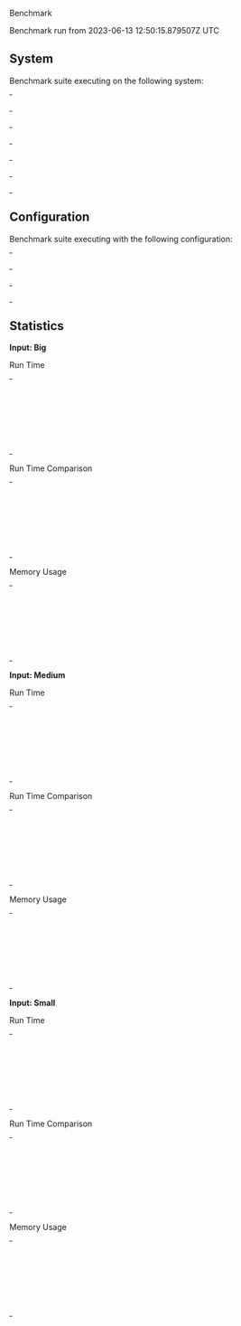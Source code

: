 Benchmark

Benchmark run from 2023-06-13 12:50:15.879507Z UTC

## System

Benchmark suite executing on the following system:

<table style="width: 1%">
  <tr>
    <th style="width: 1%; white-space: nowrap">Operating System</th>
    <td>Linux</td>
  </tr><tr>
    <th style="white-space: nowrap">CPU Information</th>
    <td style="white-space: nowrap">11th Gen Intel(R) Core(TM) i7-1165G7 @ 2.80GHz</td>
  </tr><tr>
    <th style="white-space: nowrap">Number of Available Cores</th>
    <td style="white-space: nowrap">8</td>
  </tr><tr>
    <th style="white-space: nowrap">Available Memory</th>
    <td style="white-space: nowrap">15.36 GB</td>
  </tr><tr>
    <th style="white-space: nowrap">Elixir Version</th>
    <td style="white-space: nowrap">1.14.4</td>
  </tr><tr>
    <th style="white-space: nowrap">Erlang Version</th>
    <td style="white-space: nowrap">24.3.4.7</td>
  </tr>
</table>

## Configuration

Benchmark suite executing with the following configuration:

<table style="width: 1%">
  <tr>
    <th style="width: 1%">:time</th>
    <td style="white-space: nowrap">5 s</td>
  </tr><tr>
    <th>:parallel</th>
    <td style="white-space: nowrap">1</td>
  </tr><tr>
    <th>:warmup</th>
    <td style="white-space: nowrap">2 s</td>
  </tr>
</table>

## Statistics



__Input: Big__

Run Time

<table style="width: 1%">
  <tr>
    <th>Name</th>
    <th style="text-align: right">IPS</th>
    <th style="text-align: right">Average</th>
    <th style="text-align: right">Devitation</th>
    <th style="text-align: right">Median</th>
    <th style="text-align: right">99th&nbsp;%</th>
  </tr>

  <tr>
    <td style="white-space: nowrap">Tail recursion</td>
    <td style="white-space: nowrap; text-align: right">46.45 K</td>
    <td style="white-space: nowrap; text-align: right">21.53 &micro;s</td>
    <td style="white-space: nowrap; text-align: right">&plusmn;22.13%</td>
    <td style="white-space: nowrap; text-align: right">21.57 &micro;s</td>
    <td style="white-space: nowrap; text-align: right">36.42 &micro;s</td>
  </tr>

  <tr>
    <td style="white-space: nowrap">Enum.reduce</td>
    <td style="white-space: nowrap; text-align: right">12.34 K</td>
    <td style="white-space: nowrap; text-align: right">81.02 &micro;s</td>
    <td style="white-space: nowrap; text-align: right">&plusmn;27.46%</td>
    <td style="white-space: nowrap; text-align: right">78.37 &micro;s</td>
    <td style="white-space: nowrap; text-align: right">135.44 &micro;s</td>
  </tr>

  <tr>
    <td style="white-space: nowrap">Body recursion</td>
    <td style="white-space: nowrap; text-align: right">8.23 K</td>
    <td style="white-space: nowrap; text-align: right">121.54 &micro;s</td>
    <td style="white-space: nowrap; text-align: right">&plusmn;44.58%</td>
    <td style="white-space: nowrap; text-align: right">98.65 &micro;s</td>
    <td style="white-space: nowrap; text-align: right">231.73 &micro;s</td>
  </tr>

  <tr>
    <td style="white-space: nowrap">Enum.filter + Enum.reduce</td>
    <td style="white-space: nowrap; text-align: right">4.32 K</td>
    <td style="white-space: nowrap; text-align: right">231.32 &micro;s</td>
    <td style="white-space: nowrap; text-align: right">&plusmn;6.36%</td>
    <td style="white-space: nowrap; text-align: right">229.62 &micro;s</td>
    <td style="white-space: nowrap; text-align: right">272.31 &micro;s</td>
  </tr>

</table>


Run Time Comparison

<table style="width: 1%">
  <tr>
    <th>Name</th>
    <th style="text-align: right">IPS</th>
    <th style="text-align: right">Slower</th>
  <tr>
    <td style="white-space: nowrap">Tail recursion</td>
    <td style="white-space: nowrap;text-align: right">46.45 K</td>
    <td>&nbsp;</td>
  </tr>

  <tr>
    <td style="white-space: nowrap">Enum.reduce</td>
    <td style="white-space: nowrap; text-align: right">12.34 K</td>
    <td style="white-space: nowrap; text-align: right">3.76x</td>
  </tr>

  <tr>
    <td style="white-space: nowrap">Body recursion</td>
    <td style="white-space: nowrap; text-align: right">8.23 K</td>
    <td style="white-space: nowrap; text-align: right">5.65x</td>
  </tr>

  <tr>
    <td style="white-space: nowrap">Enum.filter + Enum.reduce</td>
    <td style="white-space: nowrap; text-align: right">4.32 K</td>
    <td style="white-space: nowrap; text-align: right">10.75x</td>
  </tr>

</table>



Memory Usage

<table style="width: 1%">
  <tr>
    <th>Name</th>
    <th style="text-align: right">Average</th>
    <th style="text-align: right">Factor</th>
  </tr>
  <tr>
    <td style="white-space: nowrap">Tail recursion</td>
    <td style="white-space: nowrap">0 KB</td>
    <td>&nbsp;</td>
  </tr>
    <tr>
    <td style="white-space: nowrap">Enum.reduce</td>
    <td style="white-space: nowrap">156.31 KB</td>
    <td>&mdash;</td>
  </tr>
    <tr>
    <td style="white-space: nowrap">Body recursion</td>
    <td style="white-space: nowrap">0 KB</td>
    <td>1.0x</td>
  </tr>
    <tr>
    <td style="white-space: nowrap">Enum.filter + Enum.reduce</td>
    <td style="white-space: nowrap">156.31 KB</td>
    <td>&mdash;</td>
  </tr>
</table>



__Input: Medium__

Run Time

<table style="width: 1%">
  <tr>
    <th>Name</th>
    <th style="text-align: right">IPS</th>
    <th style="text-align: right">Average</th>
    <th style="text-align: right">Devitation</th>
    <th style="text-align: right">Median</th>
    <th style="text-align: right">99th&nbsp;%</th>
  </tr>

  <tr>
    <td style="white-space: nowrap">Tail recursion</td>
    <td style="white-space: nowrap; text-align: right">259.53 K</td>
    <td style="white-space: nowrap; text-align: right">3.85 &micro;s</td>
    <td style="white-space: nowrap; text-align: right">&plusmn;47.38%</td>
    <td style="white-space: nowrap; text-align: right">3.65 &micro;s</td>
    <td style="white-space: nowrap; text-align: right">7.97 &micro;s</td>
  </tr>

  <tr>
    <td style="white-space: nowrap">Enum.reduce</td>
    <td style="white-space: nowrap; text-align: right">132.04 K</td>
    <td style="white-space: nowrap; text-align: right">7.57 &micro;s</td>
    <td style="white-space: nowrap; text-align: right">&plusmn;143.00%</td>
    <td style="white-space: nowrap; text-align: right">7.17 &micro;s</td>
    <td style="white-space: nowrap; text-align: right">12.38 &micro;s</td>
  </tr>

  <tr>
    <td style="white-space: nowrap">Body recursion</td>
    <td style="white-space: nowrap; text-align: right">87.75 K</td>
    <td style="white-space: nowrap; text-align: right">11.40 &micro;s</td>
    <td style="white-space: nowrap; text-align: right">&plusmn;71.24%</td>
    <td style="white-space: nowrap; text-align: right">10.76 &micro;s</td>
    <td style="white-space: nowrap; text-align: right">22.06 &micro;s</td>
  </tr>

  <tr>
    <td style="white-space: nowrap">Enum.filter + Enum.reduce</td>
    <td style="white-space: nowrap; text-align: right">40.84 K</td>
    <td style="white-space: nowrap; text-align: right">24.49 &micro;s</td>
    <td style="white-space: nowrap; text-align: right">&plusmn;26.50%</td>
    <td style="white-space: nowrap; text-align: right">23.85 &micro;s</td>
    <td style="white-space: nowrap; text-align: right">39.04 &micro;s</td>
  </tr>

</table>


Run Time Comparison

<table style="width: 1%">
  <tr>
    <th>Name</th>
    <th style="text-align: right">IPS</th>
    <th style="text-align: right">Slower</th>
  <tr>
    <td style="white-space: nowrap">Tail recursion</td>
    <td style="white-space: nowrap;text-align: right">259.53 K</td>
    <td>&nbsp;</td>
  </tr>

  <tr>
    <td style="white-space: nowrap">Enum.reduce</td>
    <td style="white-space: nowrap; text-align: right">132.04 K</td>
    <td style="white-space: nowrap; text-align: right">1.97x</td>
  </tr>

  <tr>
    <td style="white-space: nowrap">Body recursion</td>
    <td style="white-space: nowrap; text-align: right">87.75 K</td>
    <td style="white-space: nowrap; text-align: right">2.96x</td>
  </tr>

  <tr>
    <td style="white-space: nowrap">Enum.filter + Enum.reduce</td>
    <td style="white-space: nowrap; text-align: right">40.84 K</td>
    <td style="white-space: nowrap; text-align: right">6.35x</td>
  </tr>

</table>



Memory Usage

<table style="width: 1%">
  <tr>
    <th>Name</th>
    <th style="text-align: right">Average</th>
    <th style="text-align: right">Factor</th>
  </tr>
  <tr>
    <td style="white-space: nowrap">Tail recursion</td>
    <td style="white-space: nowrap">0 KB</td>
    <td>&nbsp;</td>
  </tr>
    <tr>
    <td style="white-space: nowrap">Enum.reduce</td>
    <td style="white-space: nowrap">15.69 KB</td>
    <td>&mdash;</td>
  </tr>
    <tr>
    <td style="white-space: nowrap">Body recursion</td>
    <td style="white-space: nowrap">0 KB</td>
    <td>1.0x</td>
  </tr>
    <tr>
    <td style="white-space: nowrap">Enum.filter + Enum.reduce</td>
    <td style="white-space: nowrap">15.69 KB</td>
    <td>&mdash;</td>
  </tr>
</table>



__Input: Small__

Run Time

<table style="width: 1%">
  <tr>
    <th>Name</th>
    <th style="text-align: right">IPS</th>
    <th style="text-align: right">Average</th>
    <th style="text-align: right">Devitation</th>
    <th style="text-align: right">Median</th>
    <th style="text-align: right">99th&nbsp;%</th>
  </tr>

  <tr>
    <td style="white-space: nowrap">Tail recursion</td>
    <td style="white-space: nowrap; text-align: right">2399.12 K</td>
    <td style="white-space: nowrap; text-align: right">0.42 &micro;s</td>
    <td style="white-space: nowrap; text-align: right">&plusmn;1823.77%</td>
    <td style="white-space: nowrap; text-align: right">0.37 &micro;s</td>
    <td style="white-space: nowrap; text-align: right">0.95 &micro;s</td>
  </tr>

  <tr>
    <td style="white-space: nowrap">Body recursion</td>
    <td style="white-space: nowrap; text-align: right">853.50 K</td>
    <td style="white-space: nowrap; text-align: right">1.17 &micro;s</td>
    <td style="white-space: nowrap; text-align: right">&plusmn;2029.57%</td>
    <td style="white-space: nowrap; text-align: right">1.07 &micro;s</td>
    <td style="white-space: nowrap; text-align: right">1.60 &micro;s</td>
  </tr>

  <tr>
    <td style="white-space: nowrap">Enum.reduce</td>
    <td style="white-space: nowrap; text-align: right">843.10 K</td>
    <td style="white-space: nowrap; text-align: right">1.19 &micro;s</td>
    <td style="white-space: nowrap; text-align: right">&plusmn;1941.19%</td>
    <td style="white-space: nowrap; text-align: right">1.01 &micro;s</td>
    <td style="white-space: nowrap; text-align: right">2.18 &micro;s</td>
  </tr>

  <tr>
    <td style="white-space: nowrap">Enum.filter + Enum.reduce</td>
    <td style="white-space: nowrap; text-align: right">318.49 K</td>
    <td style="white-space: nowrap; text-align: right">3.14 &micro;s</td>
    <td style="white-space: nowrap; text-align: right">&plusmn;638.14%</td>
    <td style="white-space: nowrap; text-align: right">2.91 &micro;s</td>
    <td style="white-space: nowrap; text-align: right">5.35 &micro;s</td>
  </tr>

</table>


Run Time Comparison

<table style="width: 1%">
  <tr>
    <th>Name</th>
    <th style="text-align: right">IPS</th>
    <th style="text-align: right">Slower</th>
  <tr>
    <td style="white-space: nowrap">Tail recursion</td>
    <td style="white-space: nowrap;text-align: right">2399.12 K</td>
    <td>&nbsp;</td>
  </tr>

  <tr>
    <td style="white-space: nowrap">Body recursion</td>
    <td style="white-space: nowrap; text-align: right">853.50 K</td>
    <td style="white-space: nowrap; text-align: right">2.81x</td>
  </tr>

  <tr>
    <td style="white-space: nowrap">Enum.reduce</td>
    <td style="white-space: nowrap; text-align: right">843.10 K</td>
    <td style="white-space: nowrap; text-align: right">2.85x</td>
  </tr>

  <tr>
    <td style="white-space: nowrap">Enum.filter + Enum.reduce</td>
    <td style="white-space: nowrap; text-align: right">318.49 K</td>
    <td style="white-space: nowrap; text-align: right">7.53x</td>
  </tr>

</table>



Memory Usage

<table style="width: 1%">
  <tr>
    <th>Name</th>
    <th style="text-align: right">Average</th>
    <th style="text-align: right">Factor</th>
  </tr>
  <tr>
    <td style="white-space: nowrap">Tail recursion</td>
    <td style="white-space: nowrap">0 KB</td>
    <td>&nbsp;</td>
  </tr>
    <tr>
    <td style="white-space: nowrap">Body recursion</td>
    <td style="white-space: nowrap">0 KB</td>
    <td>1.0x</td>
  </tr>
    <tr>
    <td style="white-space: nowrap">Enum.reduce</td>
    <td style="white-space: nowrap">1.63 KB</td>
    <td>&mdash;</td>
  </tr>
    <tr>
    <td style="white-space: nowrap">Enum.filter + Enum.reduce</td>
    <td style="white-space: nowrap">1.63 KB</td>
    <td>&mdash;</td>
  </tr>
</table>
